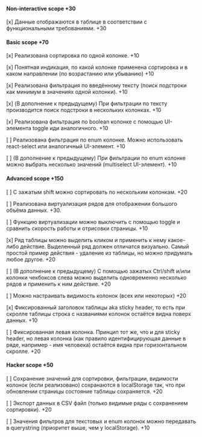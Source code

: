 #### Non-interactive scope +30
[x] Данные отображаются в таблице в соответствии с функциональными требованиями. +30

#### Basic scope +70
[x] Реализована сортировка по одной колонке. +10

[x] Понятная индикация, по какой колонке применена сортировка и в каком направлении (по возрастанию или убыванию) +10

[x] Реализована фильтрация по введённому тексту (поиск подстроки как минимум в значениях одной колонки). +10

[x] (В дополнение к предыдущему) При фильтрации по тексту производится поиск подстроки в нескольких колонках. +10

[x] Реализована фильтрация по boolean колонке с помощью UI-элемента toggle иди аналогичного. +10

[ ] Реализована фильтрация по enum колонке. Можно использовать react-select или аналогичный UI-элемент. +10

[ ] (В дополнение к предыдущему) При фильтрации по enum колонке можно выбрать несколько значений (multiselect UI-элемент). +10

#### Advanced scope +150
[ ] С зажатым shift можно сортировать по нескольким колонкам. +20

[ ] Реализована виртуализация рядов для отображении большого объёма данных. +30.

[ ] Функцию виртуализации можно выключить c помощью toggle и сравнить скорость работы и отрисовки страницы. +10

[x] Ряд таблицы можно выделить кликом и применить к нему какое-либо действие. Выделенный ряд должен отличатся визуально. Самый простой пример действия - удаление из таблицы, но можно придумать любое другое. +20

[ ] (В дополнение к предыдущему) С помощью зажатых Ctrl/shift и/или колонки чекбоксов слева можно выделить одновременно несколько рядов и применить к ним действие. +20

[ ] Можно настраивать видимость колонок (всех или некоторых) +20

[x] Фиксированный заголовок таблицы aka sticky header, то есть при скролле таблицы строка с названиями колонок остаётся видна поверх данных. +10

[ ] Фиксированная левая колонка. Принцип тот же, что и для sticky header, но левая колонка (как правило идентифицирующая данные в ряде, например - имя человека) остаётся видна при горизонтальном скролле. +20

#### Hacker scope +50

[ ] Сохранение значений для сортировки, фильтрации, видимости колонок (если реализовано) сохранаются в localStorage так, что при обновлении страницы состояние таблицы сохраняется. +20

[ ] Экспорт данных в CSV файл (только видимые ряды с сохранением сортировки). +20

[ ] Значения фильтров для текстовых и enum колонок можно передавать в querystring (приоритет выше, чем у localStorage). +10